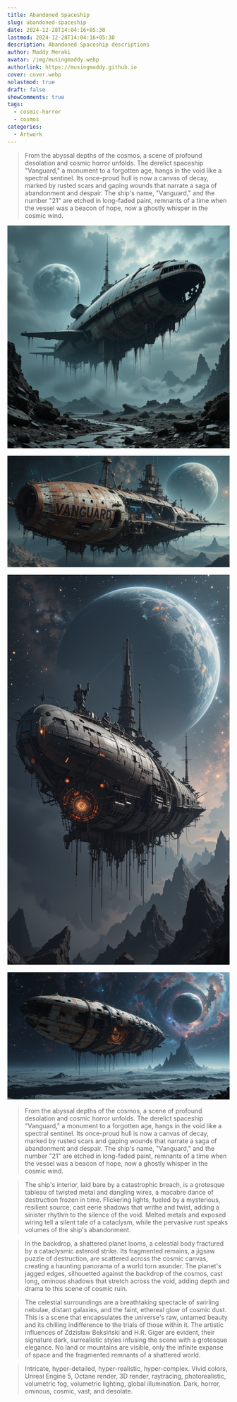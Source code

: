 ```yaml
---
title: Abandoned Spaceship
slug: abandoned-spaceship
date: 2024-12-28T14:04:16+05:30
lastmod: 2024-12-28T14:04:16+05:30
description: Abandoned Spaceship descriptions
author: Maddy Meraki
avatar: /img/musingmaddy.webp
authorlink: https://musingmaddy.github.io
cover: cover.webp
nolastmod: true
draft: false
showComments: true
tags:
  - cosmic-horror
  - cosmos
categories:
  - Artwork
---
```

>From the abyssal depths of the cosmos, a scene of profound desolation and cosmic horror unfolds. The derelict spaceship "Vanguard," a monument to a forgotten age, hangs in the void like a spectral sentinel. Its once-proud hull is now a canvas of decay, marked by rusted scars and gaping wounds that narrate a saga of abandonment and despair. The ship's name, "Vanguard," and the number "21" are etched in long-faded paint, remnants of a time when the vessel was a beacon of hope, now a ghostly whisper in the cosmic wind.

<!--more-->

![Abandoned Spaceship 01](Abandoned%20Spaceship%2001.png)

![Abandoned Spaceship 02](Abandoned%20Spaceship%2002.png)

![Abandoned Spaceship 03](Abandoned%20Spaceship%2003.png)

![Abandoned Spaceship 04](Abandoned%20Spaceship%2004.png)

>From the abyssal depths of the cosmos, a scene of profound desolation and cosmic horror unfolds. The derelict spaceship "Vanguard," a monument to a forgotten age, hangs in the void like a spectral sentinel. Its once-proud hull is now a canvas of decay, marked by rusted scars and gaping wounds that narrate a saga of abandonment and despair. The ship's name, "Vanguard," and the number "21" are etched in long-faded paint, remnants of a time when the vessel was a beacon of hope, now a ghostly whisper in the cosmic wind.

>The ship's interior, laid bare by a catastrophic breach, is a grotesque tableau of twisted metal and dangling wires, a macabre dance of destruction frozen in time. Flickering lights, fueled by a mysterious, resilient source, cast eerie shadows that writhe and twist, adding a sinister rhythm to the silence of the void. Melted metals and exposed wiring tell a silent tale of a cataclysm, while the pervasive rust speaks volumes of the ship's abandonment.

>In the backdrop, a shattered planet looms, a celestial body fractured by a cataclysmic asteroid strike. Its fragmented remains, a jigsaw puzzle of destruction, are scattered across the cosmic canvas, creating a haunting panorama of a world torn asunder. The planet's jagged edges, silhouetted against the backdrop of the cosmos, cast long, ominous shadows that stretch across the void, adding depth and drama to this scene of cosmic ruin.

>The celestial surroundings are a breathtaking spectacle of swirling nebulae, distant galaxies, and the faint, ethereal glow of cosmic dust. This is a scene that encapsulates the universe's raw, untamed beauty and its chilling indifference to the trials of those within it. The artistic influences of Zdzisław Beksiński and H.R. Giger are evident, their signature dark, surrealistic styles infusing the scene with a grotesque elegance. No land or mountains are visible, only the infinite expanse of space and the fragmented remnants of a shattered world.

>Intricate, hyper-detailed, hyper-realistic, hyper-complex. Vivid colors, Unreal Engine 5, Octane render, 3D render, raytracing, photorealistic, volumetric fog, volumetric lighting, global illumination. Dark, horror, ominous, cosmic, vast, and desolate.

